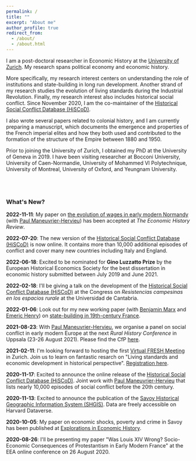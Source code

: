 ```yaml
---
permalink: /
title: ""
excerpt: "About me"
author_profile: true
redirect_from: 
  - /about/
  - /about.html
---
```


I am a post-doctoral researcher in Economic History at the [University of Zurich](https://www.econ.uzh.ch/en/people/researchers/chambru.html). My research spans political economy and economic history.

More specifically, my research interest centers on understanding the role of institutions and state-building in long run development. Another strand of my research studies the evolution of living standards during the Industrial Revolution. Finally, my research interest also includes historical social conflict. Since November 2020, I am the co-maintainer of the [Historical Social Conflict Database (HiSCoD)](https://www.unicaen.fr/hiscod/?locale=en).

I also wrote several papers related to colonial history, and I am currently preparing a manuscript, which documents the emergence and properties of the French imperial elites and how they both used and contributed to the formation of the structure of the Empire between 1880 and 1950.

Prior to joining the University of Zurich, I obtained my PhD at the University of Geneva in 2019. I have been visiting researcher at Bocconi University, University of Caen-Normandie, University of Mohammed VI Polytechnique, University of Montreal, University of Oxford, and Yeungnam University.  

<br>
<br>

### What's New?

**2022-11-11**: My paper on [the evolution of wages in early modern Normandy](https://doi.org/10.1111/ehr.13220) (with [Paul Maneuvrier-Hervieu](https://paulmaneuvrierhervieu.github.io/)) has been accepted at *The Economic History Review*.

**2022-07-20**: The new version of the [Historical Social Conflict Database (HiSCoD)](https://www.unicaen.fr/hiscod) is now online. It contains more than 10,000 additional episodes of conflict and cover many new countries including Italy and England.

**2022-06-18**: Excited to be nominated for __Gino Luzzatto Prize__ by the European Historical Economics Society for the best dissertation in economic history submitted between July 2019 and June 2021.

**2022-02-18**: I'll be giving a talk on the development of the [Historical Social Conflict Database (HiSCoD)](https://www.unicaen.fr/hiscod/?locale=en) at the Congress on _Resistencias campesinas en los espacios rurale_ at the Universidad de Cantabria.

**2022-01-06**: Look out for my new working paper (with [Benjamin Marx](https://sites.google.com/view/bmarx) and [Emeric Henry](https://sites.google.com/site/emericmlhenry)) on [state-building in 19th-century France](https://cepr.org/active/publications/discussion_papers/dp.php?dpno=16815).

**2021-08-23**: With [Paul Maneuvrier-Hervieu](https://paulmaneuvrierhervieu.github.io), we organise a panel on social conflict in early modern Europe at the next *Rural History Conference* in Uppsala (23-26 August 2021). Please find the CfP [here](https://cedricchambru.github.io/files/eurho_2021_cfp.pdf).

**2021-02-11**: I'm looking forward to hosting the first [Virtual FRESH Meeting](http://www.quceh.org.uk/zurich-2021.html) in Zurich. Join us to learn on fantastic resarch on "Living standards and economic development in historical perspective". [Registration here](https://uzh.zoom.us/webinar/register/WN_d1ouHg2wSF-RuotVSgJ1mw).

**2020-11-17**: Excited to announce the online release of the [Historical Social Conflict Database (HiSCoD)](https://www.unicaen.fr/hiscod/?locale=en). Joint work with [Paul Maneuvrier-Hervieu](https://paulmaneuvrierhervieu.github.io/) that lists nearly 10,000 episodes of social conflict before the 20th century.

**2020-11-13**: Excited to announce the publication of the [Savoy Historical Geographic Information System (SHGIS)](https://doi.org/10.7910/DVN/XHNKD3). Data are freely accessible on Harvard Dataverse.

**2020-10-05**: My paper on economic shocks, poverty and crime in Savoy has been published at [Explorations in Economic History](https://doi.org/10.1016/j.eeh.2020.101353).

**2020-08-26**: I'll be presenting my paper  "Was Louis XIV Wrong? Socio-Economic Consequences of Protestantism in Early Modern France" at the EEA online conference on 26 August 2020.

